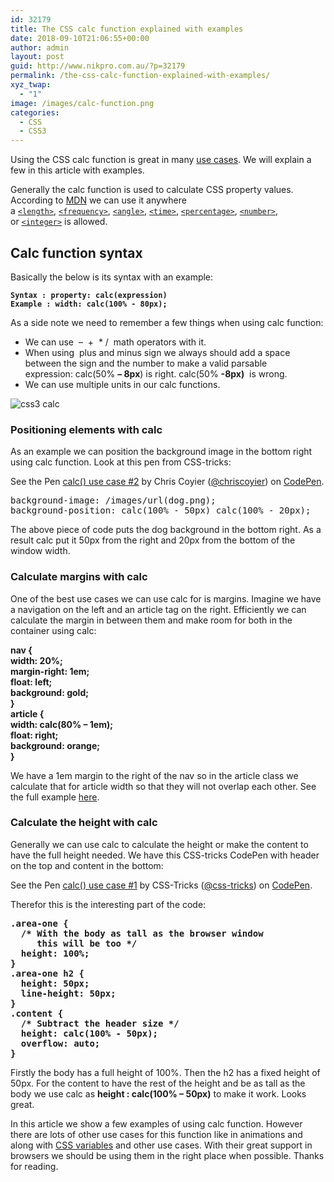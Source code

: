 ```yaml
---
id: 32179
title: The CSS calc function explained with examples
date: 2018-09-10T21:06:55+00:00
author: admin
layout: post
guid: http://www.nikpro.com.au/?p=32179
permalink: /the-css-calc-function-explained-with-examples/
xyz_twap:
  - "1"
image: /images/calc-function.png
categories:
  - CSS
  - CSS3
---
```

Using the CSS calc function is great in many [use cases](http://www.nikpro.com.au/css-custom-properties-or-variables-with-more-examples/). We will explain a few in this article with examples.

Generally the calc function is used to calculate CSS property values.  According to <a href="https://developer.mozilla.org/en-US/docs/Web/CSS/calc" target="_blank" rel="noopener noreferrer">MDN</a> we can use it anywhere a [`<length>`](https://developer.mozilla.org/en-US/docs/Web/CSS/length), [`<frequency>`](https://developer.mozilla.org/en-US/docs/Web/CSS/frequency), [`<angle>`](https://developer.mozilla.org/en-US/docs/Web/CSS/angle), [`<time>`](https://developer.mozilla.org/en-US/docs/Web/CSS/time), [`<percentage>`](https://developer.mozilla.org/en-US/docs/Web/CSS/percentage), [`<number>`](https://developer.mozilla.org/en-US/docs/Web/CSS/number), or [`<integer>`](https://developer.mozilla.org/en-US/docs/Web/CSS/integer) is allowed.

## Calc function syntax

Basically the below is its syntax with an example:

<pre class="wp-block-preformatted"><strong><code>Syntax : property: calc(expression) 
Example : width: calc(100% - 80px);</code></strong></pre>

As a side note we need to remember a few things when using calc function:

  * We can use  &#8211;  +  * /  math operators with it.
  * When using  plus and minus sign we always should add a space between the sign and the number to make a valid parsable expression: calc(50% **&#8211; 8px**) is right. calc(50% **-8px)**  is wrong.
  * We can use multiple units in our calc functions.<figure class="wp-block-image">

<img src="http://www.nikpro.com.aucss3-calc.jpg" alt="css3 calc" class="wp-image-32182" srcset="http://testgatsby.localcss3-calc.jpg 1280w, http://testgatsby.localcss3-calc-300x169.jpg 300w, http://testgatsby.localcss3-calc-768x432.jpg 768w, http://testgatsby.localcss3-calc-1024x576.jpg 1024w" sizes="(max-width: 1280px) 100vw, 1280px" /> </figure> 

### Positioning elements with calc

As an example we can position the background image in the bottom right using calc function. Look at this pen from CSS-tricks:

<p data-height="265" data-theme-id="0" data-slug-hash="cqzmD" data-default-tab="css,result" data-user="chriscoyier" data-pen-title="calc() use case #2" class="codepen">
  See the Pen <a href="https://codepen.io/chriscoyier/pen/cqzmD/">calc() use case #2</a> by Chris Coyier (<a href="https://codepen.io/chriscoyier">@chriscoyier</a>) on <a href="https://codepen.io">CodePen</a>.
</p>

<pre class="wp-block-preformatted">background-image: /images/url(dog.png);
background-position: calc(100% - 50px) calc(100% - 20px);</pre>

The above piece of code puts the dog background in the bottom right. As a result calc put it 50px from the right and 20px from the bottom of the window width.

### Calculate margins with calc

One of the best use cases we can use calc for is margins. Imagine we have a navigation on the left and an article tag on the right. Efficiently we can calculate the margin in between them and make room for both in the container using calc: 

**nav {**  
**width: 20%;**  
**margin-right: 1em;**  
**float: left;**  
**background: gold;**  
**}**  
**article {**  
**width: calc(80% &#8211; 1em);**  
**float: right;**  
**background: orange;**  
**}**

We have a 1em margin to the right of the nav so in the article class we calculate that for article width so that they will not overlap each other. See the full example <a href="https://www.quackit.com/html/html_editors/scratchpad/?example=/css/functions/css_calc_function_two_column_margin_example" target="_blank" rel="noopener noreferrer">here</a>. 

### Calculate the height with calc

Generally we can use calc to calculate the height or make the content to have the full height needed. We have this CSS-tricks CodePen with header on the top and content in the bottom:

<p data-height="400" data-theme-id="0" data-slug-hash="MwPmVG" data-default-tab="css,result" data-user="css-tricks" data-pen-title="calc() use case #1" class="codepen">
  See the Pen <a href="https://codepen.io/team/css-tricks/pen/MwPmVG/">calc() use case #1</a> by CSS-Tricks (<a href="https://codepen.io/css-tricks">@css-tricks</a>) on <a href="https://codepen.io">CodePen</a>.
</p>

Therefor this is the interesting part of the code:

<pre class="wp-block-preformatted"><strong>.area-one {
  /* With the body as tall as the browser window
     this will be too */
  height: 100%;
}
.area-one h2 {
  height: 50px;
  line-height: 50px;
}
.content {
  /* Subtract the header size */
  height: calc(100% - 50px);
  overflow: auto;
}</strong></pre>

Firstly the body has a full height of 100%. Then the h2 has a fixed height of 50px. For the content to have the rest of the height and be as tall as the body we use calc as **height : calc(100% &#8211; 50px)** to make it work. Looks great.

In this article we show a few examples of using calc function. However there are lots of other use cases for this function like in animations and along with [CSS variables](http://www.nikpro.com.au/css-custom-properties-or-variables-with-more-examples/) and other use cases. With their great support in browsers we should be using them in the right place when possible. Thanks for reading.